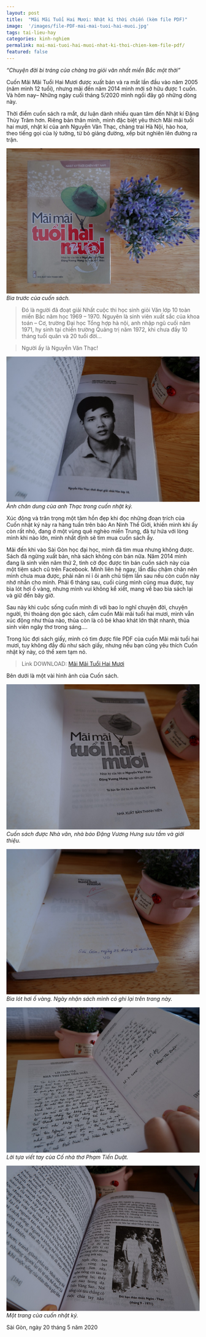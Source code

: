 ```yaml
---
layout: post
title:  "Mãi Mãi Tuổi Hai Mươi: Nhật kí thời chiến (kèm file PDF)"
image:  '/images/file-PDF-mai-mai-tuoi-hai-muoi.jpg'
tags: tai-lieu-hay
categories: kinh-nghiem
permalink: mai-mai-tuoi-hai-muoi-nhat-ki-thoi-chien-kem-file-pdf/
featured: false
---
```


_“Chuyện đời bi tráng của chàng tra giỏi văn nhất miền Bắc một thời”_

Cuốn Mãi Mãi Tuổi Hai Mươi được xuất bản và ra mắt lần đầu vào năm 2005 (năm mình 12 tuổi), nhưng mãi đến năm 2014 mình mới sở hữu được 1 cuốn. Và hôm nay– Những ngày cuối tháng 5/2020 mình ngồi đây gõ những dòng này.

Thời điểm cuốn sách ra mắt, dư luận dành nhiều quan tâm đến Nhật kí Đặng Thùy Trâm hơn. Riêng bản thân mình, mình đặc biệt yêu thích Mãi mãi tuổi hai mươi, nhật kí của anh Nguyễn Văn Thạc, chàng trai Hà Nội, hào hoa, theo tiếng gọi của lý tưởng, từ bỏ giảng đường, xếp bút nghiên lên đường ra trận.

![](/images/bia-truoc-cuon-mai-mai-tuoi-hai-muoi.JPG)
_Bìa trước của cuốn sách._

> Đó là người đã đoạt giải Nhất cuộc thi học sinh giỏi Văn lớp 10 toàn miền Bắc năm học 1969 – 1970. Nguyên là sinh viên xuất sắc của khoa toán – Cơ, trường Đại học Tổng hợp hà nội, anh nhập ngũ cuối năm 1971, hy sinh tại chiến trường Quảng trị năm 1972, khi chưa đầy 10 tháng tuổi quân và 20 tuổi đời…

> Người ấy là Nguyễn Văn Thạc!

![](/images/chan-dung-anh-thac-trong-cuon-nhat-ki.JPG)
_Ảnh chân dung của anh Thạc trong cuốn nhật ký._

Xúc động và trân trọng một tâm hồn đẹp khi đọc những đoạn trích của Cuốn nhật ký này ra hàng tuần trên báo An Ninh Thế Giới, khiến mình khi ấy còn rất nhỏ, đang ở một vùng quê nghèo miền Trung, đã tự hứa với lòng mình khi nào lớn, mình nhất định sẽ tìm mua cuốn sách ấy. 

Mãi đến khi vào Sài Gòn học đại học, mình đã tìm mua nhưng không được. Sách đã ngừng xuất bản, nhà sách không còn bán nữa. Năm 2014 mình đang là sinh viên năm thứ 2, tình cờ đọc được tin bán cuốn sách này của một tiệm sách cũ trên Facebook. Mình liên hệ ngay, lần đầu chậm chân nên mình chưa mua được, phải năn nỉ ỉ ôi anh chủ tiệm lần sau nếu còn cuốn này nhớ nhắn cho mình. Phải 6 tháng sau, cuối cùng mình cũng mua được, tuy bìa lót hơi ố vàng, nhưng mình vui không kể xiết, mang về bao bìa sách lại và giữ đến bây giờ.

Sau này khi cuộc sống cuốn mình đi với bao lo nghĩ chuyện đời, chuyện người, thi thoảng dọn góc sách, cầm cuốn Mãi mãi tuổi hai mươi, mình vẫn xúc động như thủa nào, thủa còn là cô bé khao khát lớn thật nhanh, thủa sinh viên ngây thơ trong sáng….

Trong lúc đợi sách giấy, mình có tìm được file PDF của cuốn Mãi mãi tuổi hai mươi, tuy không đầy đủ như sách giấy, nhưng nếu bạn cũng yêu thích Cuốn nhật ký này, có thể xem tạm nó.

> Link DOWNLOAD: [Mãi Mãi Tuổi Hai Mươi](https://drive.google.com/file/d/1s1cELjzslMfKIz8lEyqI38j5aUrXag2C/view?usp=sharing)

Bên dưới là một vài hình ảnh của Cuốn sách.

![](/images/Cuon-mai-mai-tuoi-hai-muoi.JPG)
_Cuốn sách được Nhà văn, nhà báo Đặng Vương Hưng sưu tầm và giới thiệu._

![](/images/bia-lot-cuon-mai-mai-tuoi-hai-muoi.JPG)
_Bìa lót hơi ố vàng. Ngày nhận sách mình có ghi lại trên trang này._

![](/images/Loi-tua-pham-tien-duat-trong-cuon-nhat-ki.JPG)
_Lời tựa viết tay của Cố nhà thơ Phạm Tiến Duật._

![](/images/trang-nhat-ki-mai-mai-tuoi-hai-muoi.JPG)
_Một trang của cuốn nhật ký._

Sài Gòn, ngày 20 tháng 5 năm 2020


